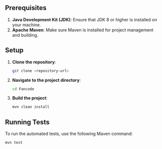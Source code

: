 


## Prerequisites

1. **Java Development Kit (JDK)**: Ensure that JDK 8 or higher is installed on your machine.
2. **Apache Maven**: Make sure Maven is installed for project management and building.

## Setup

1. **Clone the repository**:

    ```bash
    git clone <repository-url>
    ```

2. **Navigate to the project directory**:

    ```bash
    cd Fancode
    ```

3. **Build the project**:

    ```bash
    mvn clean install
    ```

## Running Tests

To run the automated tests, use the following Maven command:

```bash
mvn test

